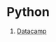 # Python

1. [Datacamp](https://github.com/odenipinedo/Python/tree/master/datacamp%20-%20machine%20learning%20for%20everyone)
